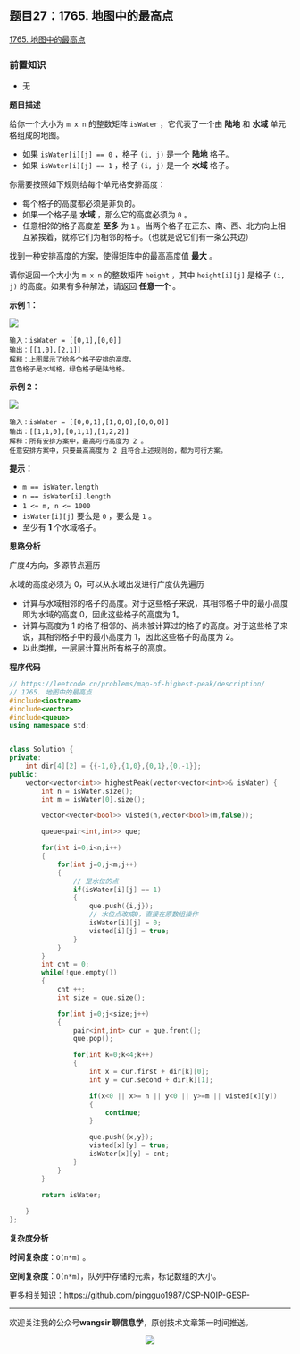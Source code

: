 ﻿## 题目27：1765. 地图中的最高点

[1765. 地图中的最高点](https://leetcode.cn/problems/map-of-highest-peak/)

### 前置知识

- 无

**题目描述**

给你一个大小为 `m x n` 的整数矩阵 `isWater` ，它代表了一个由 **陆地** 和 **水域** 单元格组成的地图。

- 如果 `isWater[i][j] == 0` ，格子 `(i, j)` 是一个 **陆地** 格子。
- 如果 `isWater[i][j] == 1` ，格子 `(i, j)` 是一个 **水域** 格子。

你需要按照如下规则给每个单元格安排高度：

- 每个格子的高度都必须是非负的。
- 如果一个格子是 **水域** ，那么它的高度必须为 `0` 。
- 任意相邻的格子高度差 **至多** 为 `1` 。当两个格子在正东、南、西、北方向上相互紧挨着，就称它们为相邻的格子。（也就是说它们有一条公共边）

找到一种安排高度的方案，使得矩阵中的最高高度值 **最大** 。

请你返回一个大小为 `m x n` 的整数矩阵 `height` ，其中 `height[i][j]` 是格子 `(i, j)` 的高度。如果有多种解法，请返回 **任意一个** 。

 

**示例 1：**

**<img src ="https://cdn.jsdelivr.net/gh/pingguo1987/CSP-NOIP-GESP-/image/pic/图论/图论_题目27：1765. 地图中的最高点/screenshot-2021-01-11-at-82045-am.png" />**

```
输入：isWater = [[0,1],[0,0]]
输出：[[1,0],[2,1]]
解释：上图展示了给各个格子安排的高度。
蓝色格子是水域格，绿色格子是陆地格。
```

**示例 2：**

**<img src ="https://cdn.jsdelivr.net/gh/pingguo1987/CSP-NOIP-GESP-/image/pic/图论/图论_题目27：1765. 地图中的最高点/screenshot-2021-01-11-at-82050-am.png" />**

```
输入：isWater = [[0,0,1],[1,0,0],[0,0,0]]
输出：[[1,1,0],[0,1,1],[1,2,2]]
解释：所有安排方案中，最高可行高度为 2 。
任意安排方案中，只要最高高度为 2 且符合上述规则的，都为可行方案。
```

 

**提示：**

- `m == isWater.length`
- `n == isWater[i].length`
- `1 <= m, n <= 1000`
- `isWater[i][j]` 要么是 `0` ，要么是 `1` 。
- 至少有 **1** 个水域格子。



**思路分析**

广度4方向，多源节点遍历

水域的高度必须为 0，可以从水域出发进行广度优先遍历

- 计算与水域相邻的格子的高度。对于这些格子来说，其相邻格子中的最小高度即为水域的高度 0，因此这些格子的高度为 1。
- 计算与高度为 1 的格子相邻的、尚未被计算过的格子的高度。对于这些格子来说，其相邻格子中的最小高度为 1，因此这些格子的高度为 2。
- 以此类推，一层层计算出所有格子的高度。

**程序代码**

```c++
// https://leetcode.cn/problems/map-of-highest-peak/description/
// 1765. 地图中的最高点
#include<iostream>
#include<vector>
#include<queue>
using namespace std;


class Solution {
private:
    int dir[4][2] = {{-1,0},{1,0},{0,1},{0,-1}};
public:
    vector<vector<int>> highestPeak(vector<vector<int>>& isWater) {
        int n = isWater.size();
        int m = isWater[0].size();

        vector<vector<bool>> visted(n,vector<bool>(m,false));

        queue<pair<int,int>> que;

        for(int i=0;i<n;i++)
        {
            for(int j=0;j<m;j++)
            {
                // 是水位的点
                if(isWater[i][j] == 1)
                {
                    que.push({i,j});
                    // 水位点改成0，直接在原数组操作
                    isWater[i][j] = 0;
                    visted[i][j] = true;
                }
            }
        }
        int cnt = 0;
        while(!que.empty())
        {
            cnt ++;
            int size = que.size();

            for(int j=0;j<size;j++)
            {
                pair<int,int> cur = que.front();
                que.pop();

                for(int k=0;k<4;k++)
                {
                    int x = cur.first + dir[k][0];
                    int y = cur.second + dir[k][1];

                    if(x<0 || x>= n || y<0 || y>=m || visted[x][y])
                    {
                        continue;
                    }

                    que.push({x,y});
                    visted[x][y] = true;
                    isWater[x][y] = cnt;
                }
            }
        }
        
        return isWater;

    }
};
```

**复杂度分析**

**时间复杂度**：`O(n*m)` 。

**空间复杂度**：`O(n*m)`，队列中存储的元素，标记数组的大小。



更多相关知识：https://github.com/pingguo1987/CSP-NOIP-GESP-

---

欢迎关注我的公众号**wangsir 聊信息学**，原创技术文章第一时间推送。

<center>
    <img src="https://cdn.jsdelivr.net/gh/pingguo1987/CSP-NOIP-GESP-/image/pic/公众号-扫码版.png">
</center>
